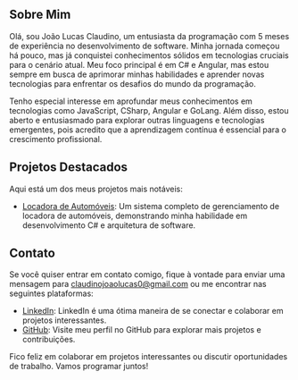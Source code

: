 ## Sobre Mim

Olá, sou João Lucas Claudino, um entusiasta da programação com 5 meses de experiência no desenvolvimento de software. Minha jornada começou há pouco, mas já conquistei conhecimentos sólidos em tecnologias cruciais para o cenário atual. Meu foco principal é em C# e Angular, mas estou sempre em busca de aprimorar minhas habilidades e aprender novas tecnologias para enfrentar os desafios do mundo da programação.

Tenho especial interesse em aprofundar meus conhecimentos em tecnologias como JavaScript, CSharp, Angular e GoLang. Além disso, estou aberto e entusiasmado para explorar outras linguagens e tecnologias emergentes, pois acredito que a aprendizagem contínua é essencial para o crescimento profissional.

## Projetos Destacados

Aqui está um dos meus projetos mais notáveis:

- [Locadora de Automóveis](https://github.com/ljoaolucasl/LocadoraAutomoveis.git): Um sistema completo de gerenciamento de locadora de automóveis, demonstrando minha habilidade em desenvolvimento C# e arquitetura de software.

## Contato

Se você quiser entrar em contato comigo, fique à vontade para enviar uma mensagem para claudinojoaolucas0@gmail.com ou me encontrar nas seguintes plataformas:

- [LinkedIn](https://www.linkedin.com/in/joao-lucas-claudino/): LinkedIn é uma ótima maneira de se conectar e colaborar em projetos interessantes.
- [GitHub](https://github.com/ljoaolucasl): Visite meu perfil no GitHub para explorar mais projetos e contribuições.

Fico feliz em colaborar em projetos interessantes ou discutir oportunidades de trabalho. Vamos programar juntos!
